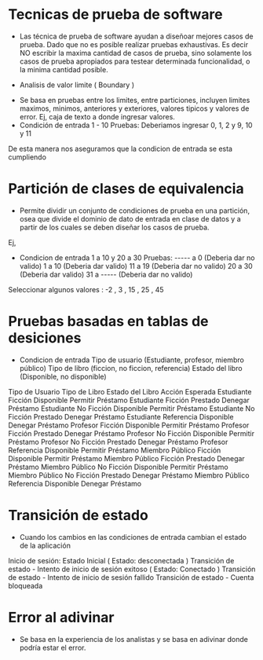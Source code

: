#   Tecnicas de prueba de software
- Las técnica de prueba de software ayudan a diseñoar mejores casos de prueba. Dado que no es posible realizar pruebas exhaustivas. Es decir NO escribir la maxima cantidad de casos de prueba, sino solamente los casos de prueba apropiados para testear determinada funcionalidad, o la minima cantidad posible.


* Analisis de valor limite ( Boundary )

- Se basa en pruebas entre los limites, entre particiones, incluyen limites maximos, minimos, anteriores y exteriores, valores tipicos y valores de error.
Ej, caja de texto a donde ingresar valores.
- Condición de entrada 1 - 10 
Pruebas:
Deberiamos ingresar 0, 1, 2 y 9, 10 y 11 

De esta manera nos aseguramos que la condicion de entrada se esta cumpliendo

# Partición de clases de equivalencia

- Permite dividir un conjunto de condiciones de prueba en una partición, osea que divide el dominio de dato de entrada en clase de datos y a partir de los cuales se deben diseñar los casos de prueba.

Ej, 
- Condicion de entrada 1 a 10 y 20 a 30
Pruebas:
----- a 0 (Deberia dar no valido)
1 a 10 (Deberia dar valido)
11 a 19 (Deberia dar  no valido)
20 a 30 (Deberia dar  valido)
31 a ----- (Deberia dar no valido)

Seleccionar algunos valores : -2 , 3 , 15 , 25 , 45

# Pruebas basadas en tablas de desiciones

- Condicion de entrada
Tipo de usuario (Estudiante, profesor, miembro público)
Tipo de libro (ficcion, no ficcion, referencia)
Estado del libro (Disponible, no disponible)

Tipo de Usuario	Tipo de Libro	        Estado del Libro	Acción Esperada
Estudiante	    Ficción	                Disponible	        Permitir Préstamo
Estudiante	    Ficción	                Prestado	        Denegar Préstamo
Estudiante	    No Ficción	            Disponible	        Permitir Préstamo
Estudiante	    No Ficción	            Prestado	        Denegar Préstamo
Estudiante	    Referencia	            Disponible	        Denegar Préstamo
Profesor	    Ficción	                Disponible	        Permitir Préstamo
Profesor	    Ficción	                Prestado	        Denegar Préstamo
Profesor	    No Ficción	            Disponible	        Permitir Préstamo
Profesor	    No Ficción	            Prestado	        Denegar Préstamo
Profesor	    Referencia	            Disponible	        Permitir Préstamo
Miembro Público	Ficción	                Disponible	        Permitir Préstamo
Miembro Público	Ficción	                Prestado	        Denegar Préstamo
Miembro Público	No Ficción	            Disponible	        Permitir Préstamo
Miembro Público	No Ficción	            Prestado	        Denegar Préstamo
Miembro Público	Referencia	            Disponible	        Denegar Préstamo

# Transición de estado

- Cuando los cambios en las condiciones de entrada cambian el estado de la aplicación 

Inicio de sesión:
Estado Inicial ( Estado: desconectada )
Transición de estado - Intento de inicio de sesión exitoso ( Estado: Conectado )
Transición de estado - Intento de inicio de sesión fallido 
Transición de estado - Cuenta bloqueada

# Error al adivinar

- Se basa en la experiencia de los analistas y se basa en adivinar donde podría estar el error. 
